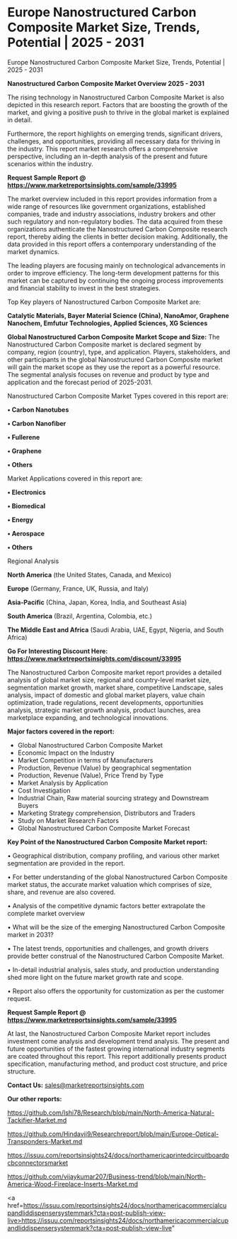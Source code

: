 # Europe Nanostructured Carbon Composite Market Size, Trends, Potential | 2025 - 2031
Europe Nanostructured Carbon Composite Market Size, Trends, Potential | 2025 - 2031

<Strong> Nanostructured Carbon Composite Market Overview 2025 - 2031</strong>

The rising technology in Nanostructured Carbon Composite Market is also depicted in this research report. Factors that are boosting the growth of the market, and giving a positive push to thrive in the global market is explained in detail.

Furthermore, the report highlights on emerging trends, significant drivers, challenges, and opportunities, providing all necessary data for thriving in the industry. This report market research offers a comprehensive perspective, including an in-depth analysis of the present and future scenarios within the industry.

<strong>Request Sample Report @ <a href=https://www.marketreportsinsights.com/sample/33995>https://www.marketreportsinsights.com/sample/33995</a></strong>

The market overview included in this report provides information from a wide range of resources like government organizations, established companies, trade and industry associations, industry brokers and other such regulatory and non-regulatory bodies. The data acquired from these organizations authenticate the Nanostructured Carbon Composite research report, thereby aiding the clients in better decision making. Additionally, the data provided in this report offers a contemporary understanding of the market dynamics.

The leading players are focusing mainly on technological advancements in order to improve efficiency. The long-term development patterns for this market can be captured by continuing the ongoing process improvements and financial stability to invest in the best strategies.

Top Key players of Nanostructured Carbon Composite Market are:

<strong>Catalytic Materials, Bayer Material Science (China), NanoAmor, Graphene Nanochem, Emfutur Technologies, Applied Sciences, XG Sciences</strong>

<strong><b>Global Nanostructured Carbon Composite Market Scope and Size:</b></strong>
The Nanostructured Carbon Composite market is declared segment by company, region (country), type, and application. Players, stakeholders, and other participants in the global Nanostructured Carbon Composite market will gain the market scope as they use the report as a powerful resource. The segmental analysis focuses on revenue and product by type and application and the forecast period of 2025-2031.

Nanostructured Carbon Composite Market Types covered in this report are:

<strong>•  Carbon Nanotubes

•  Carbon Nanofiber

•  Fullerene

•  Graphene

•  Others</strong>

Market Applications covered in this report are:

<strong>•  Electronics

•  Biomedical

•  Energy

•  Aerospace

•  Others</strong> 

Regional Analysis

<strong>North America</strong> (the United States, Canada, and Mexico)

<strong>Europe</strong> (Germany, France, UK, Russia, and Italy)

<strong>Asia-Pacific</strong> (China, Japan, Korea, India, and Southeast Asia)

<strong>South America</strong> (Brazil, Argentina, Colombia, etc.)

<strong>The Middle East and Africa</strong> (Saudi Arabia, UAE, Egypt, Nigeria, and South Africa)

<strong>Go For Interesting Discount Here: <a href=https://www.marketreportsinsights.com/discount/33995>https://www.marketreportsinsights.com/discount/33995</a></strong>

The Nanostructured Carbon Composite market report provides a detailed analysis of global market size, regional and country-level market size, segmentation market growth, market share, competitive Landscape, sales analysis, impact of domestic and global market players, value chain optimization, trade regulations, recent developments, opportunities analysis, strategic market growth analysis, product launches, area marketplace expanding, and technological innovations.

<strong><b>Major factors covered in the report:</b></strong>
<ul>
  <li>Global Nanostructured Carbon Composite Market </li>
  <li>Economic Impact on the Industry</li>
  <li>Market Competition in terms of Manufacturers</li>
  <li>Production, Revenue (Value) by geographical segmentation</li>
  <li>Production, Revenue (Value), Price Trend by Type</li>
  <li>Market Analysis by Application</li>
  <li>Cost Investigation</li>
  <li>Industrial Chain, Raw material sourcing strategy and Downstream Buyers</li>
  <li>Marketing Strategy comprehension, Distributors and Traders</li>
  <li>Study on Market Research Factors</li>
  <li>Global Nanostructured Carbon Composite Market Forecast</li>
</ul>

<strong><b>Key Point of the Nanostructured Carbon Composite Market report:</b></strong>

• Geographical distribution, company profiling, and various other market segmentation are provided in the report.

• For better understanding of the global Nanostructured Carbon Composite market status, the accurate market valuation which comprises of size, share, and revenue are also covered.

• Analysis of the competitive dynamic factors better extrapolate the complete market overview

• What will be the size of the emerging Nanostructured Carbon Composite market in 2031?

• The latest trends, opportunities and challenges, and growth drivers provide better construal of the Nanostructured Carbon Composite Market.

• In-detail industrial analysis, sales study, and production understanding shed more light on the future market growth rate and scope.

• Report also offers the opportunity for customization as per the customer request.

<strong>Request Sample Report @ <a href=https://www.marketreportsinsights.com/sample/33995>https://www.marketreportsinsights.com/sample/33995</a></strong>

At last, the Nanostructured Carbon Composite Market report includes investment come analysis and development trend analysis. The present and future opportunities of the fastest growing international industry segments are coated throughout this report. This report additionally presents product specification, manufacturing method, and product cost structure, and price structure.

<strong>Contact Us:</strong>
sales@marketreportsinsights.com

<strong>Our other reports:</strong>

<a href=https://github.com/Ishi78/Research/blob/main/North-America-Natural-Tackifier-Market.md>https://github.com/Ishi78/Research/blob/main/North-America-Natural-Tackifier-Market.md</a>

<a href=https://github.com/Hindavii9/Researchreport/blob/main/Europe-Optical-Transponders-Market.md>https://github.com/Hindavii9/Researchreport/blob/main/Europe-Optical-Transponders-Market.md</a>

<a href=https://issuu.com/reportsinsights24/docs/northamericaprintedcircuitboardpcbconnectorsmarket>https://issuu.com/reportsinsights24/docs/northamericaprintedcircuitboardpcbconnectorsmarket</a>

<a href=https://github.com/vijaykumar207/Business-trend/blob/main/North-America-Wood-Fireplace-Inserts-Market.md>https://github.com/vijaykumar207/Business-trend/blob/main/North-America-Wood-Fireplace-Inserts-Market.md</a>

<a href=https://issuu.com/reportsinsights24/docs/northamericacommercialcupandliddispensersystemmark?cta=post-publish-view-live>https://issuu.com/reportsinsights24/docs/northamericacommercialcupandliddispensersystemmark?cta=post-publish-view-live</a>"
